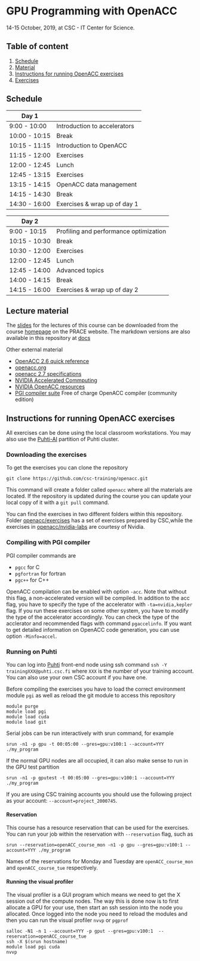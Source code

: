 # GPU Programming with OpenACC

14-15 October, 2019, at CSC - IT Center for Science.

## Table of content

1. [Schedule](#schedule)
1. [Material](#lecture-material)
1. [Instructions for running OpenACC exercises](#instructions-for-running-openacc-exercises)
1. [Exercises](https://github.com/csc-training/openacc/tree/master/exercises)

## Schedule

| Day 1         |                              |
| ------------- | ----------------------------
| 9:00  - 10:00 | Introduction to accelerators
| 10:00 - 10:15 | Break
| 10:15 - 11:15 | Introduction to OpenACC
| 11:15 - 12:00 | Exercises
| 12:00 - 12:45 | Lunch
| 12:45 - 13:15 | Exercises
| 13:15 - 14:15 | OpenACC data management
| 14:15 - 14:30 | Break
| 14:30 - 16:00 | Exercises & wrap up of day 1

| Day 2         |                              |
| ------------- | ----------------------------
| 9:00  - 10:15 | Profiling and performance optimization
| 10:15 - 10:30 | Break
| 10:30 - 12:00 | Exercises
| 12:00 - 12:45 | Lunch
| 12:45 - 14:00 | Advanced topics
| 14:00 - 14:15 | Break
| 14:15 - 16:00 | Exercises & wrap up of day 2

## Lecture material

The [slides](https://a3s.fi/alfthan-test/openacc-2019.pdf) for the lectures of this course can be downloaded from the course [homepage](https://www.csc.fi/web/training/-/gpu-openacc-2019) on the PRACE website. The markdown versions are also available in this repository at [docs](/docs)

Other external material
- [OpenACC 2.6 quick reference](https://www.openacc.org/sites/default/files/inline-files/OpenACC%20API%202.6%20Reference%20Guide.pdf)
- [openacc.org](http://www.openacc.org)
- [openacc 2.7 specifications](https://www.openacc.org/sites/default/files/inline-files/OpenACC.2.7.pdf)
- [NVIDIA Accelerated Commputing](https://developer.nvidia.com/accelerated-computing)
- [NVIDIA OpenACC resources](https://developer.nvidia.com/openacc)
- [PGI compiler suite](http://www.pgroup.com/) Free of charge OpenACC compiler (community edition)

## Instructions for running OpenACC exercises

All exercises can be done using the local classroom workstations. You may also use the [Puhti-AI](https://docs.csc.fi) partition of Puhti cluster.

### Downloading the exercises

To get the exercises you can clone the repository

```shell
git clone https://github.com/csc-training/openacc.git
```

This command will create a folder called `openacc` where all the materials are located. If the repository is updated during the course you can update your local copy of it with a `git pull` command.

You can find the exercises in two different folders within this repository. Folder [openacc/exercises](/exercises/) has a set of exercises prepared by CSC,while the exercises in [openacc/nvidia-labs](/nvidia-labs/) are courtesy of Nvidia.

### Compiling with PGI compiler

PGI compiler commands  are

- `pgcc` for C
- `pgfortran` for fortran
- `pgc++` for C++

OpenACC compilation can be enabled with option `-acc`. Note that without this flag, a non-accelerated version will be compiled. In addition to the acc flag, you have to specify the type of the accelerator with `-ta=nvidia,kepler` flag. If you run these exercises on some other system, you have to modify the type of the accelerator accordingly. You can check the type of the acclerator and recommended flags with command `pgaccelinfo`. If you want to get detailed information on OpenACC code generation, you can use option `-Minfo=accel`.

### Running on Puhti

You can log into [Puhti](https://docs.csc.fi/#computing/overview/) front-end node using ssh command `ssh -Y trainingXXX@puhti.csc.fi` where `XXX` is the number of your training account. You can also use your own CSC account if you have one.

Before compiling the exercises you have to load the correct environment module `pgi` as well as reload the git module to access this repository

```shell
module purge
module load pgi
module load cuda
module load git
```

Serial jobs can be run interactively with srun command, for example

```shell
srun -n1 -p gpu -t 00:05:00 --gres=gpu:v100:1 --account=YYY ./my_program
```

If the normal GPU nodes are all occupied, it can also make sense to run in the GPU test partition 

```shell
srun -n1 -p gputest -t 00:05:00 --gres=gpu:v100:1 --account=YYY ./my_program
```

If you are using CSC training accounts you should use the following project as your account:
`--account=project_2000745`.



#### Reservation

This course has a resource reservation that can be used for the exercises. You can run your job within the reservation with `--reservation` flag, such as

```shell
srun --reservation=openACC_course_mon -n1 -p gpu --gres=gpu:v100:1 --account=YYY ./my_program
```

Names of the reservations for Monday and Tuesday are `openACC_course_mon` and `openACC_course_tue` respectively.

#### Running the visual profiler

The visual profiler is a GUI program which means we need to get the X session out of the compute nodes. The way this is done now is to first allocate a GPU for your use, then start an ssh session into the node you allocated. Once logged into the node you need to reload the modules and then you can run the visual profiler `nvvp` or `pgprof`

```shell
salloc -N1 -n 1 --account=YYY -p gput --gres=gpu:v100:1  --reservation=openACC_course_tue
ssh -X $(srun hostname) 
module load pgi cuda
nvvp
```

